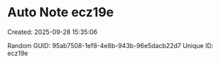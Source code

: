 ﻿# Auto Note ecz19e
Created: 2025-09-28 15:35:06

Random GUID: 95ab7508-1ef8-4e8b-943b-96e5dacb22d7
Unique ID: ecz19e
